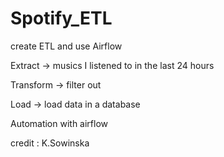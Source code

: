 # Spotify_ETL 
create ETL and use Airflow 


Extract -> musics I listened to in the last 24 hours

Transform -> filter out

Load -> load data in a database

Automation with airflow


credit : K.Sowinska
